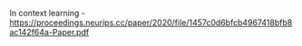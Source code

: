 In context learning
    - https://proceedings.neurips.cc/paper/2020/file/1457c0d6bfcb4967418bfb8ac142f64a-Paper.pdf